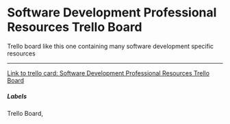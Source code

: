 # Software Development Professional Resources Trello Board

Trello board like this one containing many software development specific resources


---

[Link to trello card: Software Development Professional Resources Trello Board](https://trello.com/c/wOA9OFna)

##### Labels

Trello Board, 